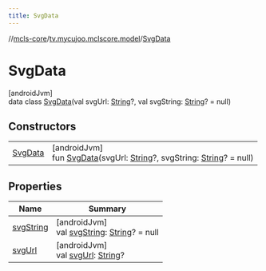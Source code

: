 ```yaml
---
title: SvgData
---
```

//[mcls-core](../../../index.html)/[tv.mycujoo.mclscore.model](../index.html)/[SvgData](index.html)



# SvgData



[androidJvm]\
data class [SvgData](index.html)(val svgUrl: [String](https://kotlinlang.org/api/latest/jvm/stdlib/kotlin/-string/index.html)?, val svgString: [String](https://kotlinlang.org/api/latest/jvm/stdlib/kotlin/-string/index.html)? = null)



## Constructors


| | |
|---|---|
| [SvgData](-svg-data.html) | [androidJvm]<br>fun [SvgData](-svg-data.html)(svgUrl: [String](https://kotlinlang.org/api/latest/jvm/stdlib/kotlin/-string/index.html)?, svgString: [String](https://kotlinlang.org/api/latest/jvm/stdlib/kotlin/-string/index.html)? = null) |


## Properties


| Name | Summary |
|---|---|
| [svgString](svg-string.html) | [androidJvm]<br>val [svgString](svg-string.html): [String](https://kotlinlang.org/api/latest/jvm/stdlib/kotlin/-string/index.html)? = null |
| [svgUrl](svg-url.html) | [androidJvm]<br>val [svgUrl](svg-url.html): [String](https://kotlinlang.org/api/latest/jvm/stdlib/kotlin/-string/index.html)? |

